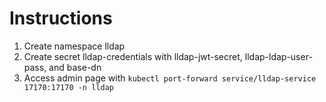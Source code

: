 # Instructions
1. Create namespace lldap
2. Create secret lldap-credentials with lldap-jwt-secret, lldap-ldap-user-pass, and base-dn
3. Access admin page with ```kubectl port-forward service/lldap-service 17170:17170 -n lldap```